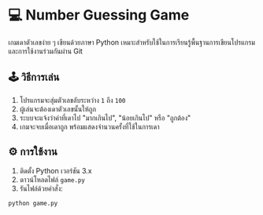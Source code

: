 # 💻 Number Guessing Game

เกมเดาตัวเลขง่าย ๆ เขียนด้วยภาษา Python เหมาะสำหรับใช้ในการเรียนรู้พื้นฐานการเขียนโปรแกรม และการใช้งานร่วมกันผ่าน Git

## 🕹 วิธีการเล่น

1. โปรแกรมจะสุ่มตัวเลขลับระหว่าง `1` ถึง `100`
2. ผู้เล่นจะต้องเดาตัวเลขนั้นให้ถูก
3. ระบบจะแจ้งว่าค่าที่เดาไป "มากเกินไป", "น้อยเกินไป" หรือ "ถูกต้อง"
4. เกมจะจบเมื่อเดาถูก พร้อมแสดงจำนวนครั้งที่ใช้ในการเดา

## ⚙️ การใช้งาน

1. ติดตั้ง Python เวอร์ชัน 3.x
2. ดาวน์โหลดไฟล์ `game.py`
3. รันไฟล์ด้วยคำสั่ง:

```bash
python game.py
